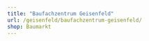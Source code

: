 ```yaml
---
title: "Baufachzentrum Geisenfeld"
url: /geisenfeld/baufachzentrum-geisenfeld/
shop: Baumarkt
---
```

